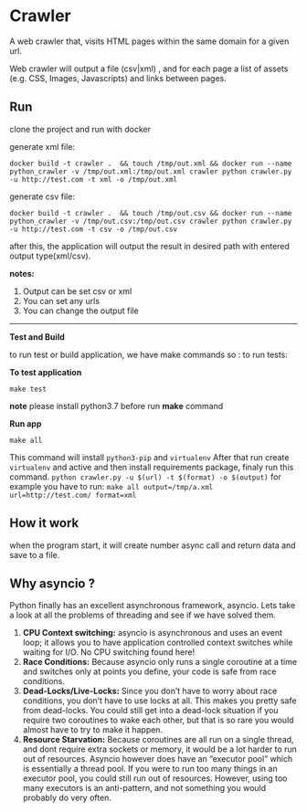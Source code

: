 Crawler
=============
A web crawler that, visits HTML pages within the same domain for a given url.

Web crawler will output a file (csv|xml) , and for each page a list of assets (e.g. CSS, Images, Javascripts) and links between pages.

Run
-----------
clone the project and run with docker


generate xml file:
```
docker build -t crawler .  && touch /tmp/out.xml && docker run --name python_crawler -v /tmp/out.xml:/tmp/out.xml crawler python crawler.py -u http://test.com -t xml -o /tmp/out.xml
```
generate csv file:
```
docker build -t crawler .  && touch /tmp/out.csv && docker run --name python_crawler -v /tmp/out.csv:/tmp/out.csv crawler python crawler.py -u http://test.com -t csv -o /tmp/out.csv
```

after this, the application will output the result in desired path with entered output type(xml/csv).

**notes:**
1) Output can be set csv or xml
2) You can set any urls
3) You can change the output file

-----------
**Test and Build**

to run test or build application, we have make commands so :
to run tests:

**To test application**
```
make test
```
**note** please install python3.7 before run **make** command


**Run app**
```
make all
```
This command will install `python3-pip` and `virtualenv`
After that run create `virtualenv` and active and then install requirements package, finaly run this command.
`python crawler.py -u $(url) -t $(format) -o $(output)`
for example you have to run:
`make all output=/tmp/a.xml url=http://test.com/ format=xml` 


How it work
-----------
when the program start, it will create number async call and return data and save to a file.

Why asyncio ?
------------
Python finally has an excellent asynchronous framework, asyncio. Lets take a look at all the problems of threading and see if we have solved them.
1) **CPU Context switching:** asyncio is asynchronous and uses an event loop; it allows you to have application controlled context switches while waiting for I/O. No CPU switching found here!
2) **Race Conditions:** Because asyncio only runs a single coroutine at a time and switches only at points you define, your code is safe from race conditions.
3) **Dead-Locks/Live-Locks:** Since you don’t have to worry about race conditions, you don’t have to use locks at all. This makes you pretty safe from dead-locks. You could still get into a dead-lock situation if you require two coroutines to wake each other, but that is so rare you would almost have to try to make it happen.
4) **Resource Starvation:** Because coroutines are all run on a single thread, and dont require extra sockets or memory, it would be a lot harder to run out of resources. Asyncio however does have an “executor pool” which is essentially a thread pool. If you were to run too many things in an executor pool, you could still run out of resources. However, using too many executors is an anti-pattern, and not something you would probably do very often.

